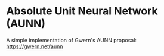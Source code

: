 # Absolute Unit Neural Network (AUNN)

A simple implementation of Gwern's AUNN proposal:
https://gwern.net/aunn